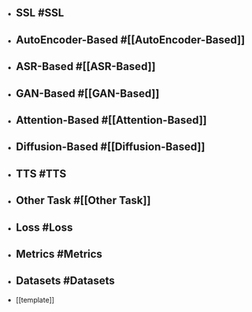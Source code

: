 - ## SSL #SSL
- ## AutoEncoder-Based #[[AutoEncoder-Based]]
- ## ASR-Based #[[ASR-Based]]
- ## GAN-Based #[[GAN-Based]]
- ## Attention-Based #[[Attention-Based]]
- ## Diffusion-Based #[[Diffusion-Based]]
- ## TTS #TTS
- ## Other Task #[[Other Task]]
- ## Loss #Loss
- ## Metrics #Metrics
- ## Datasets #Datasets
- [[template]]